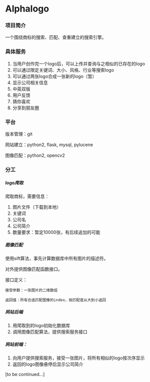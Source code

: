 # Alphalogo

### 项目简介
	
一个围绕商标的搜索、匹配、查重建立的搜索引擎。

### 具体服务

1. 当用户创作完一个logo后，可以上传并查询与之相似的已存在的logo
2. 可以通过限定关键词、大小、风格、行业等搜索logo
3. 可以通过两张logo合成一张新的logo（暂）
4. 显示公司相关信息
5. 中英双版
6. 用户反馈
7. 猜你喜欢
8. 分享到朋友圈


### 平台
	
版本管理：git
	
网站建立：python2, flask, mysql, pylucene
	
图像匹配：python2, opencv2

###  分工

##### logo爬取 
爬取商标，需要信息：

1. 图片文件（下载到本地）
2. 关键词
3. 公司名
4. 公司简介
5. 数量要求：暂定10000张，有后续追加的可能


##### 图像匹配
使用sift算法，事先计算数据库中所有图片的描述符。

对外提供图像匹配函数接口。

接口定义：
	
	接受参数：一张图片的二维数组
	
	返回值：所有合适匹配图像的index，按匹配度从大到小返回

##### 网站后端

1. 用爬取到的logo初始化数据库
2. 调用图像匹配算法，提供搜索服务接口
	
##### 网站前端：
1. 向用户提供搜索服务，接受一张图片，将所有相似的logo按次序显示
2. 返回的logo图像悬停后显示公司简介


[to be continued...]
 